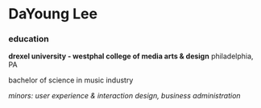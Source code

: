 # DaYoung Lee
### education
**drexel university - westphal college of media arts & design**              philadelphia, PA

bachelor of science in music industry        

*minors: user experience & interaction design, business administration* 